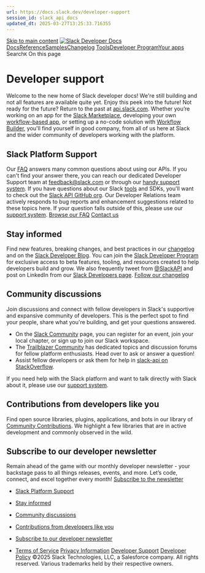 ```yaml
---
url: https://docs.slack.dev/developer-support
session_id: slack_api_docs
updated_dt: 2025-03-27T13:25:33.716355
---
```

[Skip to main content](https://docs.slack.dev/developer-support#__docusaurus_skipToContent_fallback)
[![Slack Developer Docs](https://docs.slack.dev/img/logos/slack-developers-white.png)](https://slack.dev)[Docs](https://docs.slack.dev/)[Reference](https://docs.slack.dev/reference)[Samples](https://docs.slack.dev/samples)[Changelog](https://docs.slack.dev/changelog)
[Tools](https://tools.slack.dev)[Developer Program](https://api.slack.com/developer-program)[Your apps](https://api.slack.com/apps)
Search`K`
On this page
# Developer support
Welcome to the new home of Slack developer docs!
We're still building and not all features are available quite yet. Enjoy this peek into the future!
Not ready for the future? Return to the past at [api.slack.com](https://api.slack.com/docs).
Whether you’re working on an app for the [Slack Marketplace](https://docs.slack.dev/slack-marketplace), developing your own [workflow-based app](https://docs.slack.dev/workflows), or setting up a no-code solution with [Workflow Builder](https://docs.slack.dev/workflows), you'll find yourself in good company, from all of us here at Slack and the wider community of developers working with the platform.
## Slack Platform Support[​](https://docs.slack.dev/developer-support#platform-support "Direct link to Slack Platform Support")
Our [FAQ](https://docs.slack.dev/faq) answers many common questions about using our APIs. If you can't find your answer there, you can reach our dedicated Developer Support team at feedback@slack.com or through our [handy support system](https://my.slack.com/help/requests/new).
If you have questions about our Slack [tools](https://tools.slack.dev) and SDKs, you'll want to check out the [Slack API GitHub org](https://github.com/slackapi). Our Developer Relations team actively responds to bug reports and enhancement suggestions related to these topics here. If your question falls outside of this, please use our [support system](https://my.slack.com/help/requests/new).
[Browse our FAQ](https://docs.slack.dev/faq)
[Contact us](https://my.slack.com/help/requests/new)
## Stay informed[​](https://docs.slack.dev/developer-support#stay-informed "Direct link to Stay informed")
Find new features, breaking changes, and best practices in our [changelog](https://docs.slack.dev/changelog) and on the [Slack Developer Blog](https://slack.com/blog/developers).
You can join the [Slack Developer Program](https://api.slack.com/developer-program) for exclusive access to beta features, tooling, and resources created to help developers build and grow.
We also frequently tweet from [@SlackAPI](https://twitter.com/SlackAPI) and post on LinkedIn from our [Slack Developers page](https://www.linkedin.com/showcase/slack-devs/).
[Follow our changelog](https://docs.slack.dev/changelog)
## Community discussions[​](https://docs.slack.dev/developer-support#community-discussions "Direct link to Community discussions")
Join discussions and connect with fellow developers in Slack's supportive and expansive community of developers. This is the perfect spot to find your people, share what you're building, and get your questions answered.
  * On the [Slack Community](https://slack.com/community) page, you can register for an event, join your local chapter, or sign up to join our Slack workspace.
  * The [Trailblazer Community](https://trailhead.salesforce.com/trailblazercommunity) has dedicated topics and discussion forums for fellow platform enthusiasts. Head over to ask or answer a question!
  * Assist fellow developers or ask them for help in [slack-api on StackOverflow](https://stackoverflow.com/questions/tagged/slack-api).


If you need help with the Slack platform and want to talk directly with Slack about it, please use our [support system](https://slack.com/help/requests/new).
## Contributions from developers like you[​](https://docs.slack.dev/developer-support#developer-contributions "Direct link to Contributions from developers like you")
Find open source libraries, plugins, applications, and bots in our library of [Community Contributions](https://slackcommunity.com). We highlight a few libraries that are in active development and commonly observed in the wild.
## Subscribe to our developer newsletter[​](https://docs.slack.dev/developer-support#developer-newsletter "Direct link to Subscribe to our developer newsletter")
Remain ahead of the game with our monthly developer newsletter - your backstage pass to all things releases, events, and more. Let’s code, connect, and excel together every month!
[Subscribe to the newsletter](https://api.slack.com/developer-program#newsletter)
  * [Slack Platform Support](https://docs.slack.dev/developer-support#platform-support)
  * [Stay informed](https://docs.slack.dev/developer-support#stay-informed)
  * [Community discussions](https://docs.slack.dev/developer-support#community-discussions)
  * [Contributions from developers like you](https://docs.slack.dev/developer-support#developer-contributions)
  * [Subscribe to our developer newsletter](https://docs.slack.dev/developer-support#developer-newsletter)


  * [Terms of Service](https://slack.com/terms-of-service/user) [Privacy Information](https://slack.com/trust/privacy/privacy-policy) [Developer Support](https://docs.slack.dev/developer-support) [Developer Policy](https://docs.slack.dev/developer-policy)
©2025 Slack Technologies, LLC, a Salesforce company. All rights reserved. Various trademarks held by their respective owners. 


